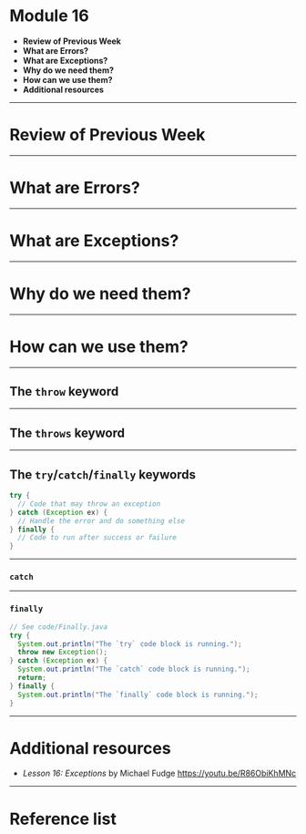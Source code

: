 <!--
$theme: default
page_number: true
footer: Java Class - Module 16
-->

# Module 16

- **Review of Previous Week**
- **What are Errors?**
- **What are Exceptions?**
- **Why do we need them?**
- **How can we use them?**
- **Additional resources**

-----------------------------------------------------------------------------

# Review of Previous Week

-----------------------------------------------------------------------------

# What are Errors?

-----------------------------------------------------------------------------

# What are Exceptions?

-----------------------------------------------------------------------------

# Why do we need them?

-----------------------------------------------------------------------------

# How can we use them?

-----------------------------------------------------------------------------

## The `throw` keyword

-----------------------------------------------------------------------------

## The `throws` keyword

-----------------------------------------------------------------------------

## The `try`/`catch`/`finally` keywords

```java
try {
  // Code that may throw an exception
} catch (Exception ex) {
  // Handle the error and do something else
} finally {
  // Code to run after success or failure
}
```

-----------------------------------------------------------------------------

### `catch`

-----------------------------------------------------------------------------

### `finally`

```java
// See code/Finally.java
try {
  System.out.println("The `try` code block is running.");
  throw new Exception();
} catch (Exception ex) {
  System.out.println("The `catch` code block is running.");
  return;
} finally {
  System.out.println("The `finally` code block is running.");
}
```

-----------------------------------------------------------------------------

# Additional resources

- _Lesson 16: Exceptions_ by Michael Fudge https://youtu.be/R86ObiKhMNc

-----------------------------------------------------------------------------

# Reference list

